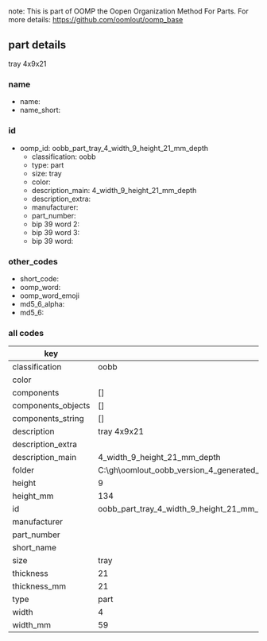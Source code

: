 #   

note: This is part of OOMP the Oopen Organization Method For Parts. For more details: https://github.com/oomlout/oomp_base

##  part details



tray 4x9x21

### name
* name: 
* name_short: 
### id
* oomp_id: oobb_part_tray_4_width_9_height_21_mm_depth
  * classification: oobb
  * type: part
  * size: tray
  * color: 
  * description_main: 4_width_9_height_21_mm_depth
  * description_extra: 
  * manufacturer: 
  * part_number: 
  * bip 39 word 2: 
  * bip 39 word 3: 
  * bip 39 word: 

### other_codes
* short_code: 
* oomp_word: 
* oomp_word_emoji 
* md5_6_alpha: 
* md5_6: 









### all codes 
| key | value |  
| --- | --- |  
| classification | oobb |  
| color |  |  
| components | [] |  
| components_objects | [] |  
| components_string | [] |  
| description | tray 4x9x21 |  
| description_extra |  |  
| description_main | 4_width_9_height_21_mm_depth |  
| folder | C:\gh\oomlout_oobb_version_4_generated_parts\things\oobb_part_tray_4_width_9_height_21_mm_depth |  
| height | 9 |  
| height_mm | 134 |  
| id | oobb_part_tray_4_width_9_height_21_mm_depth |  
| manufacturer |  |  
| part_number |  |  
| short_name |  |  
| size | tray |  
| thickness | 21 |  
| thickness_mm | 21 |  
| type | part |  
| width | 4 |  
| width_mm | 59 |  
